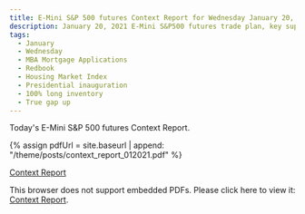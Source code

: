 ```yaml
---
title: E-Mini S&P 500 futures Context Report for Wednesday January 20, 2021
description: January 20, 2021 E-Mini S&P500 futures trade plan, key support and resistance zones, and volatility analysis.
tags:
  - January
  - Wednesday
  - MBA Mortgage Applications 
  - Redbook 
  - Housing Market Index 
  - Presidential inauguration
  - 100% long inventory
  - True gap up
---
```


Today's E-Mini S&P 500 futures Context Report.

{% assign pdfUrl = site.baseurl | append: "/theme/posts/context_report_012021.pdf" %}

<a href="{{pdfUrl}}">Context Report</a>

<object data="{{pdfUrl}}" type="application/pdf" width="700px" height="700px">
    <p>This browser does not support embedded PDFs. Please click here to view it: <a href="{{pdfUrl}}">Context Report</a>.</p>
</object>

